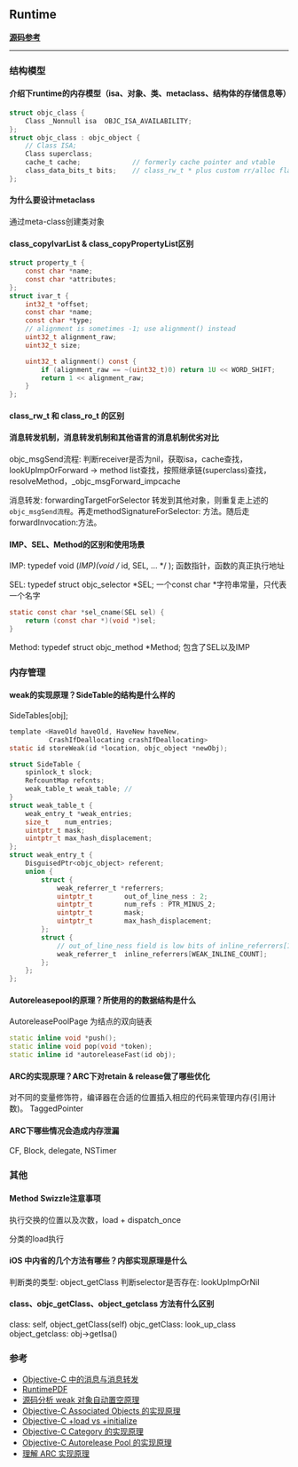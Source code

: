 ## Runtime

**[源码参考](https://github.com/RetVal/objc-runtime)**

---
### 结构模型
#### 介绍下runtime的内存模型（isa、对象、类、metaclass、结构体的存储信息等）
``` C
struct objc_class {
    Class _Nonnull isa  OBJC_ISA_AVAILABILITY;
};
struct objc_class : objc_object {
    // Class ISA;
    Class superclass;
    cache_t cache;             // formerly cache pointer and vtable
    class_data_bits_t bits;    // class_rw_t * plus custom rr/alloc flags
};
```

#### 为什么要设计metaclass
通过meta-class创建类对象

#### class_copyIvarList & class_copyPropertyList区别
``` C
struct property_t {
    const char *name;
    const char *attributes;
};
struct ivar_t {
    int32_t *offset;
    const char *name;
    const char *type;
    // alignment is sometimes -1; use alignment() instead
    uint32_t alignment_raw;
    uint32_t size;

    uint32_t alignment() const {
        if (alignment_raw == ~(uint32_t)0) return 1U << WORD_SHIFT;
        return 1 << alignment_raw;
    }
};
```
#### class_rw_t 和 class_ro_t 的区别

#### 消息转发机制，消息转发机制和其他语言的消息机制优劣对比
objc_msgSend流程: 判断receiver是否为nil，获取isa，cache查找，lookUpImpOrForward -> method list查找，按照继承链(superclass)查找，resolveMethod，_objc_msgForward_impcache

消息转发: forwardingTargetForSelector 转发到其他对象，则重复走上述的 `objc_msgSend流程`。再走methodSignatureForSelector: 方法。随后走forwardInvocation:方法。

#### IMP、SEL、Method的区别和使用场景
IMP: typedef void (*IMP)(void /* id, SEL, ... */ ); 函数指针，函数的真正执行地址

SEL: typedef struct objc_selector *SEL; 一个const char *字符串常量，只代表一个名字
``` C
static const char *sel_cname(SEL sel) {
    return (const char *)(void *)sel;
}
```

Method: typedef struct objc_method *Method; 包含了SEL以及IMP

### 内存管理
#### weak的实现原理？SideTable的结构是什么样的
SideTables[obj];
``` C
template <HaveOld haveOld, HaveNew haveNew,
          CrashIfDeallocating crashIfDeallocating>
static id storeWeak(id *location, objc_object *newObj);

struct SideTable {
    spinlock_t slock;
    RefcountMap refcnts;
    weak_table_t weak_table; // 
}
struct weak_table_t {
    weak_entry_t *weak_entries;
    size_t    num_entries;
    uintptr_t mask;
    uintptr_t max_hash_displacement;
};
struct weak_entry_t {
    DisguisedPtr<objc_object> referent;
    union {
        struct {
            weak_referrer_t *referrers;
            uintptr_t        out_of_line_ness : 2;
            uintptr_t        num_refs : PTR_MINUS_2;
            uintptr_t        mask;
            uintptr_t        max_hash_displacement;
        };
        struct {
            // out_of_line_ness field is low bits of inline_referrers[1]
            weak_referrer_t  inline_referrers[WEAK_INLINE_COUNT];
        };
    };
};
```

#### Autoreleasepool的原理？所使用的的数据结构是什么
AutoreleasePoolPage 为结点的双向链表
``` C++
static inline void *push();
static inline void pop(void *token);
static inline id *autoreleaseFast(id obj);
```


#### ARC的实现原理？ARC下对retain & release做了哪些优化
对不同的变量修饰符，编译器在合适的位置插入相应的代码来管理内存(引用计数)。
TaggedPointer
#### ARC下哪些情况会造成内存泄漏
CF, Block, delegate, NSTimer
### 其他

#### Method Swizzle注意事项
执行交换的位置以及次数，load + dispatch_once

分类的load执行

#### iOS 中内省的几个方法有哪些？内部实现原理是什么
判断类的类型: object_getClass
判断selector是否存在: lookUpImpOrNil
#### class、objc_getClass、object_getclass 方法有什么区别
class: self, object_getClass(self)
objc_getClass: look_up_class
object_getclass: obj->getIsa()

### 参考
- [Objective-C 中的消息与消息转发](https://blog.ibireme.com/2013/11/26/objective-c-messaging/)
- [RuntimePDF](https://github.com/DeveloperErenLiu/RuntimePDF)
- [源码分析 weak 对象自动置空原理](https://debugly.cn/2017/07/17-objc-weak-obj-imp.html)
- [Objective-C Associated Objects 的实现原理](https://blog.leichunfeng.com/blog/2015/06/26/objective-c-associated-objects-implementation-principle/)
- [Objective-C +load vs +initialize](http://blog.leichunfeng.com/blog/2015/05/02/objective-c-plus-load-vs-plus-initialize/)
- [Objective-C Category 的实现原理](http://blog.leichunfeng.com/blog/2015/05/18/objective-c-category-implementation-principle/)
- [Objective-C Autorelease Pool 的实现原理](http://blog.leichunfeng.com/blog/2015/05/31/objective-c-autorelease-pool-implementation-principle/)
- [理解 ARC 实现原理](https://juejin.im/post/5ce2b7386fb9a07eff005b4c)